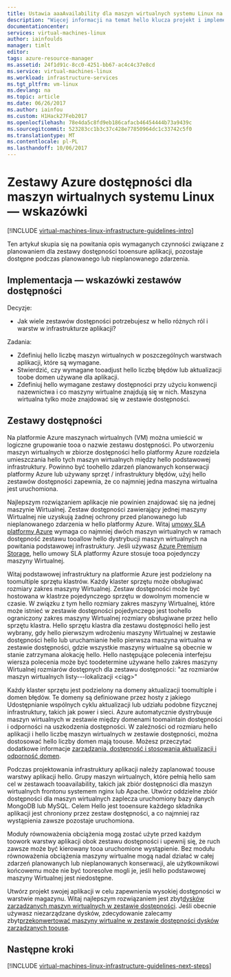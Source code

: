 ```yaml
---
title: Ustawia aaaAvailability dla maszyn wirtualnych systemu Linux na platformie Azure | Dokumentacja firmy Microsoft
description: "Więcej informacji na temat hello klucza projekt i implementację wskazówki dotyczące wdrażania zestawów dostępności w usługach infrastruktury platformy Azure."
documentationcenter: 
services: virtual-machines-linux
author: iainfoulds
manager: timlt
editor: 
tags: azure-resource-manager
ms.assetid: 24f1d91c-8cc0-4251-bb67-ac4c4c37e8cd
ms.service: virtual-machines-linux
ms.workload: infrastructure-services
ms.tgt_pltfrm: vm-linux
ms.devlang: na
ms.topic: article
ms.date: 06/26/2017
ms.author: iainfou
ms.custom: H1Hack27Feb2017
ms.openlocfilehash: 78e4da5c8fd9eb186cafacb46454444b73a9439c
ms.sourcegitcommit: 523283cc1b3c37c428e77850964dc1c33742c5f0
ms.translationtype: MT
ms.contentlocale: pl-PL
ms.lasthandoff: 10/06/2017
---
```

# <a name="azure-availability-sets-guidelines-for-linux-vms"></a>Zestawy Azure dostępności dla maszyn wirtualnych systemu Linux — wskazówki

[!INCLUDE [virtual-machines-linux-infrastructure-guidelines-intro](../../../includes/virtual-machines-linux-infrastructure-guidelines-intro.md)]

Ten artykuł skupia się na powitania opis wymaganych czynności związane z planowaniem dla zestawy dostępności tooensure aplikacji, pozostaje dostępne podczas planowanego lub nieplanowanego zdarzenia.

## <a name="implementation-guidelines-for-availability-sets"></a>Implementacja — wskazówki zestawów dostępności
Decyzje:

* Jak wiele zestawów dostępności potrzebujesz w hello różnych ról i warstw w infrastrukturze aplikacji?

Zadania:

* Zdefiniuj hello liczbę maszyn wirtualnych w poszczególnych warstwach aplikacji, które są wymagane.
* Stwierdzić, czy wymagane tooadjust hello liczbę błędów lub aktualizacji toobe domen używane dla aplikacji.
* Zdefiniuj hello wymagane zestawy dostępności przy użyciu konwencji nazewnictwa i co maszyny wirtualne znajdują się w nich. Maszyna wirtualna tylko może znajdować się w zestawie dostępności. 

## <a name="availability-sets"></a>Zestawy dostępności
Na platformie Azure maszynach wirtualnych (VM) można umieścić w logiczne grupowanie tooa o nazwie zestawu dostępności. Po utworzeniu maszyn wirtualnych w zbiorze dostępności hello platformy Azure rozdziela umieszczania hello tych maszyn wirtualnych między hello podstawowej infrastruktury. Powinno być toohello zdarzeń planowanych konserwacji platformy Azure lub używany sprzęt / infrastruktury błędów, użyj hello zestawów dostępności zapewnia, że co najmniej jedna maszyna wirtualna jest uruchomiona.

Najlepszym rozwiązaniem aplikacje nie powinien znajdować się na jednej maszynie Wirtualnej. Zestaw dostępności zawierający jednej maszyny Wirtualnej nie uzyskują żadnej ochrony przed planowanego lub nieplanowanego zdarzenia w hello platformy Azure. Witaj [umowy SLA platformy Azure](https://azure.microsoft.com/support/legal/sla/virtual-machines) wymaga co najmniej dwóch maszyn wirtualnych w ramach dostępność zestawu tooallow hello dystrybucji maszyn wirtualnych na powitania podstawowej infrastruktury. Jeśli używasz [Azure Premium Storage](../../storage/storage-premium-storage.md?toc=%2fazure%2fvirtual-machines%2flinux%2ftoc.json), hello umowy SLA platformy Azure stosuje tooa pojedynczy maszyny Wirtualnej.

Witaj podstawowej infrastruktury na platformie Azure jest podzielony na toomultiple sprzętu klastrów. Każdy klaster sprzętu może obsługiwać rozmiary zakres maszyny Wirtualnej. Zestaw dostępności może być hostowana w klastrze pojedynczego sprzętu w dowolnym momencie w czasie. W związku z tym hello rozmiary zakres maszyny Wirtualnej, które może istnieć w zestawie dostępności pojedynczego jest toohello ograniczony zakres maszyny Wirtualnej rozmiary obsługiwane przez hello sprzętu klastra. Hello sprzętu klastra dla zestawu dostępności hello jest wybrany, gdy hello pierwszym wdrożeniu maszyny Wirtualnej w zestawie dostępności hello lub uruchamianie hello pierwsza maszyna wirtualna w zestawie dostępności, gdzie wszystkie maszyny wirtualne są obecnie w stanie zatrzymana alokację hello. Hello następujące polecenia interfejsu wiersza polecenia może być toodetermine używane hello zakres maszyny Wirtualnej rozmiarów dostępnych dla zestawu dostępności: "az rozmiarów maszyn wirtualnych listy---lokalizacji \<ciąg\>"

Każdy klaster sprzętu jest podzielony na domeny aktualizacji toomultiple i domen błędów. Te domeny są definiowane przez hosty z jakiego Udostępnianie wspólnych cyklu aktualizacji lub udziału podobne fizycznej infrastruktury, takich jak power i sieci. Azure automatycznie dystrybuuje maszyn wirtualnych w zestawie między domenami toomaintain dostępności i odporności na uszkodzenia dostępności. W zależności od rozmiaru hello aplikacji i hello liczbę maszyn wirtualnych w zestawie dostępności, można dostosować hello liczby domen mają toouse. Możesz przeczytać dodatkowe informacje [zarządzania, dostępność i stosowania aktualizacji i odporność domen](manage-availability.md).

Podczas projektowania infrastruktury aplikacji należy zaplanować toouse warstwy aplikacji hello. Grupy maszyn wirtualnych, które pełnią hello sam cel w zestawach tooavailability, takich jak zbiór dostępności dla maszyn wirtualnych frontonu systemem nginx lub Apache. Utwórz oddzielne zbiór dostępności dla maszyn wirtualnych zaplecza uruchomiony bazy danych MongoDB lub MySQL. Celem Hello jest tooensure każdego składnika aplikacji jest chroniony przez zestaw dostępności, a co najmniej raz wystąpienia zawsze pozostaje uruchomiona.

Moduły równoważenia obciążenia mogą zostać użyte przed każdym toowork warstwy aplikacji obok zestawu dostępności i upewnij się, że ruch zawsze może być kierowany tooa uruchomione wystąpienie. Bez modułu równoważenia obciążenia maszyny wirtualne mogą nadal działać w całej zdarzeń planowanych lub nieplanowanych konserwacji, ale użytkownikowi końcowemu może nie być tooresolve mogli je, jeśli hello podstawowej maszyny Wirtualnej jest niedostępne.

Utwórz projekt swojej aplikacji w celu zapewnienia wysokiej dostępności w warstwie magazynu. Witaj najlepszym rozwiązaniem jest zbyt[dysków zarządzanych maszyn wirtualnych w zestawie dostępności](manage-availability.md#use-managed-disks-for-vms-in-an-availability-set). Jeśli obecnie używasz niezarządzane dysków, zdecydowanie zalecamy zbyt[przekonwertować maszyny wirtualne w zestawie dostępności dysków zarządzanych toouse](convert-unmanaged-to-managed-disks.md#convert-vms-in-an-availability-set).

## <a name="next-steps"></a>Następne kroki
[!INCLUDE [virtual-machines-linux-infrastructure-guidelines-next-steps](../../../includes/virtual-machines-linux-infrastructure-guidelines-next-steps.md)]

